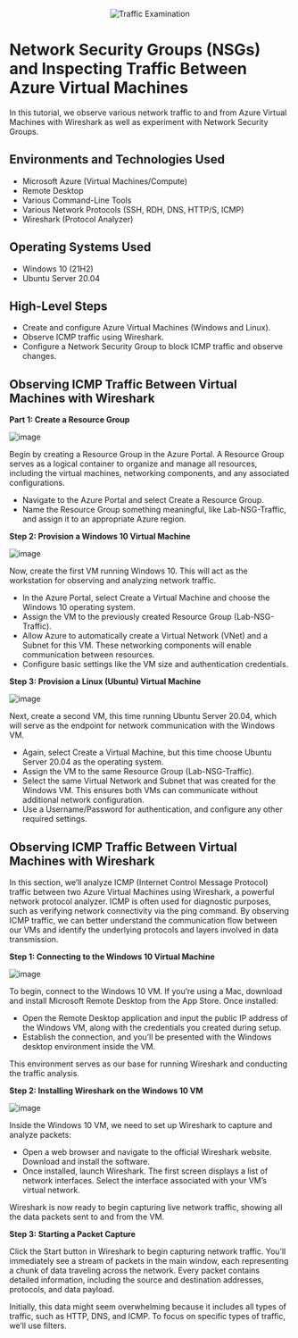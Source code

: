 <p align="center">
<img src="https://i.imgur.com/Ua7udoS.png" alt="Traffic Examination"/>
</p>

<h1>Network Security Groups (NSGs) and Inspecting Traffic Between Azure Virtual Machines</h1>
In this tutorial, we observe various network traffic to and from Azure Virtual Machines with Wireshark as well as experiment with Network Security Groups. <br />

<h2>Environments and Technologies Used</h2>

- Microsoft Azure (Virtual Machines/Compute)
- Remote Desktop
- Various Command-Line Tools
- Various Network Protocols (SSH, RDH, DNS, HTTP/S, ICMP)
- Wireshark (Protocol Analyzer)

<h2>Operating Systems Used </h2>

- Windows 10 (21H2)
- Ubuntu Server 20.04

<h2>High-Level Steps</h2>

- Create and configure Azure Virtual Machines (Windows and Linux).
- Observe ICMP traffic using Wireshark.
- Configure a Network Security Group to block ICMP traffic and observe changes.

<h2>Observing ICMP Traffic Between Virtual Machines with Wireshark</h2>

<b><p>Part 1: Create a Resource Group</p></b>

![image](https://github.com/user-attachments/assets/8746ede1-920f-4fd7-98e4-b73b833da12e)

<p>
Begin by creating a Resource Group in the Azure Portal. A Resource Group serves as a logical container to organize and manage all resources, including the virtual machines, networking components, and any associated configurations.
</p>

- Navigate to the Azure Portal and select Create a Resource Group.
- Name the Resource Group something meaningful, like Lab-NSG-Traffic, and assign it to an appropriate Azure region.

<b><p>Step 2: Provision a Windows 10 Virtual Machine</b></p>

![image](https://github.com/user-attachments/assets/6266eac8-ca08-466d-bf0c-fd731c79daf2)

<p>
Now, create the first VM running Windows 10. This will act as the workstation for observing and analyzing network traffic.
</p>

- In the Azure Portal, select Create a Virtual Machine and choose the Windows 10 operating system.
- Assign the VM to the previously created Resource Group (Lab-NSG-Traffic).
- Allow Azure to automatically create a Virtual Network (VNet) and a Subnet for this VM. These networking components will enable communication between resources.
- Configure basic settings like the VM size and authentication credentials.


<b><p>Step 3: Provision a Linux (Ubuntu) Virtual Machine</p></b>

![image](https://github.com/user-attachments/assets/28bc3c5f-8a82-4486-800d-64b74a8fa125)

<p>
Next, create a second VM, this time running Ubuntu Server 20.04, which will serve as the endpoint for network communication with the Windows VM.
</p>

- Again, select Create a Virtual Machine, but this time choose Ubuntu Server 20.04 as the operating system.
- Assign the VM to the same Resource Group (Lab-NSG-Traffic).
- Select the same Virtual Network and Subnet that was created for the Windows VM. This ensures both VMs can communicate without additional network configuration.
- Use a Username/Password for authentication, and configure any other required settings.

<h2>Observing ICMP Traffic Between Virtual Machines with Wireshark</h2>

<p>In this section, we’ll analyze ICMP (Internet Control Message Protocol) traffic between two Azure Virtual Machines using Wireshark, a powerful network protocol analyzer. 
ICMP is often used for diagnostic purposes, such as verifying network connectivity via the ping command. By observing ICMP traffic, we can better understand the communication flow between our VMs and identify the underlying protocols and layers involved in data transmission.</p>

<b><p>Step 1: Connecting to the Windows 10 Virtual Machine</b></p>

![image](https://github.com/user-attachments/assets/f47d115f-a1de-48d0-99e2-b69ee4547fd4)

<p>To begin, connect to the Windows 10 VM. If you’re using a Mac, download and install Microsoft Remote Desktop from the App Store. Once installed:</p>

- Open the Remote Desktop application and input the public IP address of the Windows VM, along with the credentials you created during setup.
- Establish the connection, and you’ll be presented with the Windows desktop environment inside the VM.

<p>This environment serves as our base for running Wireshark and conducting the traffic analysis.</p>

<b><p>Step 2: Installing Wireshark on the Windows 10 VM</b></p>

![image](https://github.com/user-attachments/assets/232a8c65-ddea-4a65-aa5f-13dc4b4d60b9)

<p>Inside the Windows 10 VM, we need to set up Wireshark to capture and analyze packets:</p>

- Open a web browser and navigate to the official Wireshark website. Download and install the software.
- Once installed, launch Wireshark. The first screen displays a list of network interfaces. Select the interface associated with your VM’s virtual network.

<p>Wireshark is now ready to begin capturing live network traffic, showing all the data packets sent to and from the VM.</p>

<b><p>Step 3: Starting a Packet Capture</p></b>

Click the Start button in Wireshark to begin capturing network traffic. You’ll immediately see a stream of packets in the main window, each representing a chunk of data traveling across the network. Every packet contains detailed information, including the source and destination addresses, protocols, and data payload.

Initially, this data might seem overwhelming because it includes all types of traffic, such as HTTP, DNS, and ICMP. To focus on specific types of traffic, we’ll use filters.




